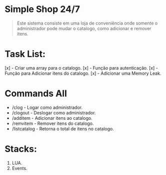 # Simple Shop 24/7

> Este sistema consiste em uma loja de conveniência onde somente o administrador
pode mudar o catalogo, como adicionar e remover itens.

# Task List:
[x] - Criar uma array para o catalogo.
[x] - Função para autenticação.
[x] - Função para Adicionar itens do catalogo.
[x] - Adicionar uma Memory Leak.

# Commands All
- /clog - Logar como administrador.
- /clogout - Deslogar como administrador.
- /additem - Adicionar itens ao catalogo.
- /remvitem - Remover itens do catalogo.
- /listcatalog - Retorna o total de itens no catalogo.

# Stacks:
1. LUA.
2. Events.